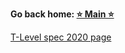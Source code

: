 **Go back home: <a href="https://rockartist33.github.io/T-Level-Revision-dpdd/">⭐ Main ⭐</a>**


















<a href="./T-Level-Revision-dpdd/content/Misc/pdf/t-level-spec-2020.pdf#page=34">T-Level spec 2020 page</a>